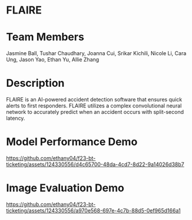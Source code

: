 # FLAIRE

# Team Members
Jasmine Ball, Tushar Chaudhary, Joanna Cui, Srikar Kichili, Nicole Li, Cara Ung, Jason Yao, Ethan Yu, Allie Zhang

# Description 
FLAIRE is an AI-powered accident detection software that ensures quick alerts to first responders. FLAIRE utilizes a complex convolutional neural network to accurately predict when an accident occurs with split-second latency. 

# Model Performance Demo
https://github.com/ethany04/f23-bt-ticketing/assets/124330556/d4c65700-48da-4cd7-8d22-9a14026d38b7

# Image Evaluation Demo 
https://github.com/ethany04/f23-bt-ticketing/assets/124330556/a970e568-697e-4c7b-88d5-0ef965d166a1


